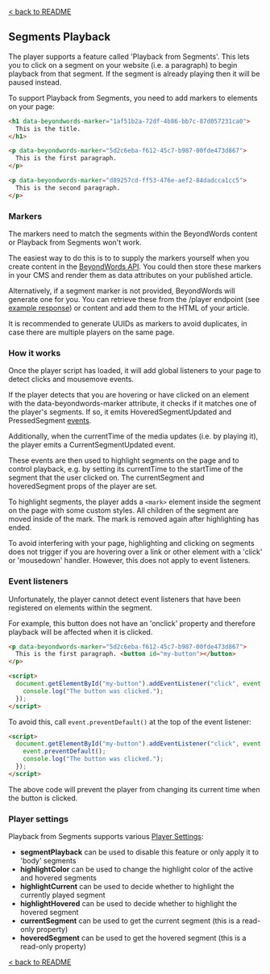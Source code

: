 [< back to README](https://github.com/BeyondWords-io/player#readme)

## Segments Playback

The player supports a feature called 'Playback from Segments'. This lets you to click on a segment on your website (i.e. a paragraph) to begin playback from that segment. If the segment is already playing then it will be paused instead.

To support Playback from Segments, you need to add markers to elements on your page:

```html
<h1 data-beyondwords-marker="1af51b2a-72df-4b86-bb7c-87d057231ca0">
  This is the title.
</h1>

<p data-beyondwords-marker="5d2c6eba-f612-45c7-b987-00fde473d867">
  This is the first paragraph.
</p>

<p data-beyondwords-marker="d89257cd-ff53-476e-aef2-84dadcca1cc5">
  This is the second paragraph.
</p>
```

### Markers

The markers need to match the segments within the BeyondWords content or Playback from Segments won't work.

The easiest way to do this is to to supply the markers yourself when you create content in the [BeyondWords API](https://api.beyondwords.io/docs). You could then store these markers in your CMS and render them as data attributes on your published article.

Alternatively, if a segment marker is not provided, BeyondWords will generate one for you. You can retrieve these from the /player endpoint (see [example response](https://api.beyondwords.io/v1/projects/26027/player/by_content_id/6590099)) or content and add them to the HTML of your article.

It is recommended to generate UUIDs as markers to avoid duplicates, in case there are multiple players on the same page.

### How it works

Once the player script has loaded, it will add global listeners to your page to detect clicks and mousemove events.

If the player detects that you are hovering or have clicked on an element with the data-beyondwords-marker attribute, it checks if it matches one of the player's segments. If so, it emits HoveredSegmentUpdated and PressedSegment [events](./doc/player-events.md).

Additionally, when the currentTime of the media updates (i.e. by playing it), the player emits a CurrentSegmentUpdated event.

These events are then used to highlight segments on the page and to control playback, e.g. by setting its currentTime to the startTime of the segment that the user clicked on. The currentSegment and hoveredSegment props of the player are set.

To highlight segments, the player adds a `<mark>` element inside the segment on the page with some custom styles. All children of the segment are moved inside of the mark. The mark is removed again after highlighting has ended.

To avoid interfering with your page, highlighting and clicking on segments does not trigger if you are hovering over a link or other element with a 'click' or 'mousedown' handler. However, this does not apply to event listeners.

### Event listeners

Unfortunately, the player cannot detect event listeners that have been registered on elements within the segment.

For example, this button does not have an 'onclick' property and therefore playback will be affected when it is clicked.

```html
<p data-beyondwords-marker="5d2c6eba-f612-45c7-b987-00fde473d867">
  This is the first paragraph. <button id="my-button"></button>
</p>

<script>
  document.getElementById("my-button").addEventListener("click", event => {
    console.log("The button was clicked.");
  });
</script>
```

To avoid this, call `event.preventDefault()` at the top of the event listener:

```html
<script>
  document.getElementById("my-button").addEventListener("click", event => {
    event.preventDefault();
    console.log("The button was clicked.");
  });
</script>
```

The above code will prevent the player from changing its current time when the button is clicked.

### Player settings

Playback from Segments supports various [Player Settings](./player-settings.md):

- **segmentPlayback** can be used to disable this feature or only apply it to 'body' segments
- **highlightColor** can be used to change the highlight color of the active and hovered segments
- **highlightCurrent** can be used to decide whether to highlight the currently played segment
- **highlightHovered** can be used to decide whether to highlight the hovered segment
- **currentSegment** can be used to get the current segment (this is a read-only property)
- **hoveredSegment** can be used to get the hovered segment (this is a read-only property)

[< back to README](https://github.com/BeyondWords-io/player#readme)
